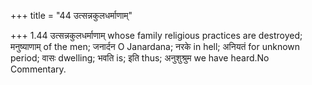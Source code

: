 +++
title = "44 उत्सन्नकुलधर्माणाम्"

+++
1.44 उत्सन्नकुलधर्माणाम् whose family religious practices are destroyed;
मनुष्याणाम् of the men; जनार्दन O Janardana; नरके in hell; अनियतं for
unknown period; वासः dwelling; भवति is; इति thus; अनुशुश्रुम we have
heard.No Commentary.
